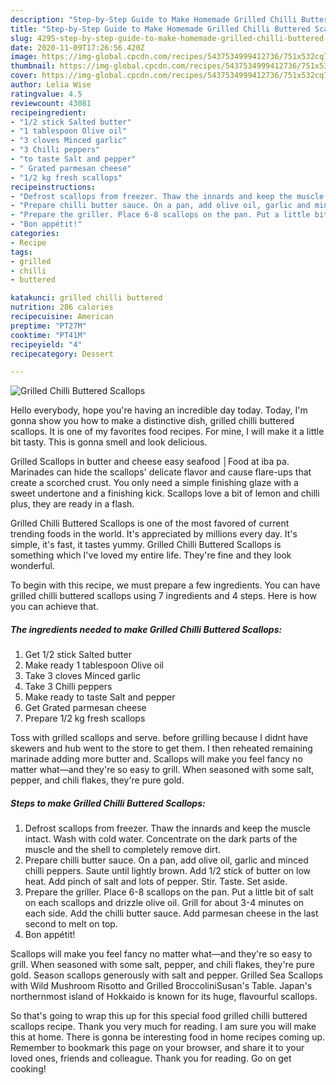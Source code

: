 ```yaml
---
description: "Step-by-Step Guide to Make Homemade Grilled Chilli Buttered Scallops"
title: "Step-by-Step Guide to Make Homemade Grilled Chilli Buttered Scallops"
slug: 4295-step-by-step-guide-to-make-homemade-grilled-chilli-buttered-scallops
date: 2020-11-09T17:26:56.420Z
image: https://img-global.cpcdn.com/recipes/5437534999412736/751x532cq70/grilled-chilli-buttered-scallops-recipe-main-photo.jpg
thumbnail: https://img-global.cpcdn.com/recipes/5437534999412736/751x532cq70/grilled-chilli-buttered-scallops-recipe-main-photo.jpg
cover: https://img-global.cpcdn.com/recipes/5437534999412736/751x532cq70/grilled-chilli-buttered-scallops-recipe-main-photo.jpg
author: Lelia Wise
ratingvalue: 4.5
reviewcount: 43081
recipeingredient:
- "1/2 stick Salted butter"
- "1 tablespoon Olive oil"
- "3 cloves Minced garlic"
- "3 Chilli peppers"
- "to taste Salt and pepper"
- " Grated parmesan cheese"
- "1/2 kg fresh scallops"
recipeinstructions:
- "Defrost scallops from freezer. Thaw the innards and keep the muscle intact. Wash with cold water. Concentrate on the dark parts of the muscle and the shell to completely remove dirt."
- "Prepare chilli butter sauce. On a pan, add olive oil, garlic and minced chilli peppers. Saute until lightly brown. Add 1/2 stick of butter on low heat. Add pinch of salt and lots of pepper. Stir. Taste. Set aside."
- "Prepare the griller. Place 6-8 scallops on the pan. Put a little bit of salt on each scallops and drizzle olive oil. Grill for about 3-4 minutes on each side. Add the chilli butter sauce. Add parmesan cheese in the last second to melt on top."
- "Bon appétit!"
categories:
- Recipe
tags:
- grilled
- chilli
- buttered

katakunci: grilled chilli buttered 
nutrition: 286 calories
recipecuisine: American
preptime: "PT27M"
cooktime: "PT41M"
recipeyield: "4"
recipecategory: Dessert

---
```



![Grilled Chilli Buttered Scallops](https://img-global.cpcdn.com/recipes/5437534999412736/751x532cq70/grilled-chilli-buttered-scallops-recipe-main-photo.jpg)

Hello everybody, hope you're having an incredible day today. Today, I'm gonna show you how to make a distinctive dish, grilled chilli buttered scallops. It is one of my favorites food recipes. For mine, I will make it a little bit tasty. This is gonna smell and look delicious.

Grilled Scallops in butter and cheese easy seafood │Food at iba pa. Marinades can hide the scallops&#39; delicate flavor and cause flare-ups that create a scorched crust. You only need a simple finishing glaze with a sweet undertone and a finishing kick. Scallops love a bit of lemon and chilli plus, they are ready in a flash.

Grilled Chilli Buttered Scallops is one of the most favored of current trending foods in the world. It's appreciated by millions every day. It's simple, it's fast, it tastes yummy. Grilled Chilli Buttered Scallops is something which I've loved my entire life. They're fine and they look wonderful.


To begin with this recipe, we must prepare a few ingredients. You can have grilled chilli buttered scallops using 7 ingredients and 4 steps. Here is how you can achieve that.

<!--inarticleads1-->

##### The ingredients needed to make Grilled Chilli Buttered Scallops:

1. Get 1/2 stick Salted butter
1. Make ready 1 tablespoon Olive oil
1. Take 3 cloves Minced garlic
1. Take 3 Chilli peppers
1. Make ready to taste Salt and pepper
1. Get  Grated parmesan cheese
1. Prepare 1/2 kg fresh scallops


Toss with grilled scallops and serve. before grilling because I didnt have skewers and hub went to the store to get them. I then reheated remaining marinade adding more butter and. Scallops will make you feel fancy no matter what—and they&#39;re so easy to grill. When seasoned with some salt, pepper, and chili flakes, they&#39;re pure gold. 

<!--inarticleads2-->

##### Steps to make Grilled Chilli Buttered Scallops:

1. Defrost scallops from freezer. Thaw the innards and keep the muscle intact. Wash with cold water. Concentrate on the dark parts of the muscle and the shell to completely remove dirt.
1. Prepare chilli butter sauce. On a pan, add olive oil, garlic and minced chilli peppers. Saute until lightly brown. Add 1/2 stick of butter on low heat. Add pinch of salt and lots of pepper. Stir. Taste. Set aside.
1. Prepare the griller. Place 6-8 scallops on the pan. Put a little bit of salt on each scallops and drizzle olive oil. Grill for about 3-4 minutes on each side. Add the chilli butter sauce. Add parmesan cheese in the last second to melt on top.
1. Bon appétit!


Scallops will make you feel fancy no matter what—and they&#39;re so easy to grill. When seasoned with some salt, pepper, and chili flakes, they&#39;re pure gold. Season scallops generously with salt and pepper. Grilled Sea Scallops with Wild Mushroom Risotto and Grilled BroccoliniSusan&#39;s Table. Japan&#39;s northernmost island of Hokkaido is known for its huge, flavourful scallops. 

So that's going to wrap this up for this special food grilled chilli buttered scallops recipe. Thank you very much for reading. I am sure you will make this at home. There is gonna be interesting food in home recipes coming up. Remember to bookmark this page on your browser, and share it to your loved ones, friends and colleague. Thank you for reading. Go on get cooking!
